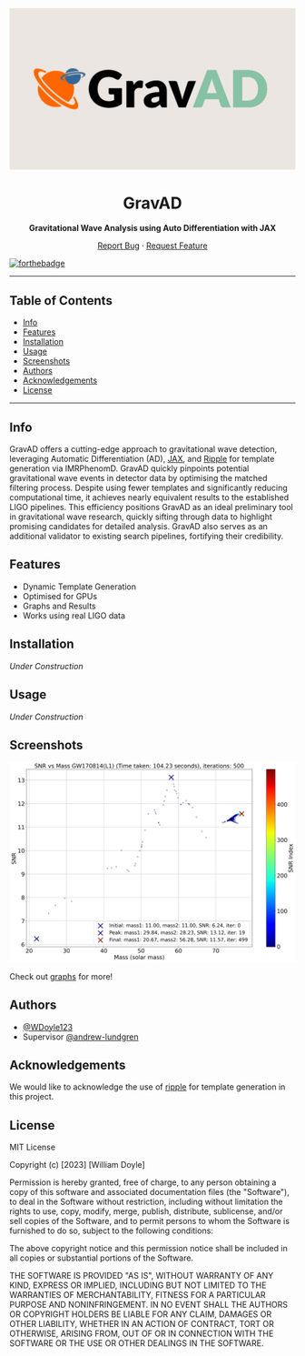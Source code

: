 <p align="center">
  <img src="graphs/banner.png" alt="Logo">
</p>

<h1 align="center">GravAD</h1>
<p align="center">
  <b>Gravitational Wave Analysis using Auto Differentiation with JAX</b>
</p>

<p align="center">
  <a href="https://github.com/WDoyle123/GravAD/issues">Report Bug</a>
  ·
  <a href="https://github.com/WDoyle123/GravAD/issues">Request Feature</a>
</p>

  [![forthebadge](https://forthebadge.com/images/badges/made-with-python.svg)](https://forthebadge.com)

---

## Table of Contents

- [Info](#info)
- [Features](#features)
- [Installation](#installation)
- [Usage](#usage)
- [Screenshots](#screenshots)
- [Authors](#authors)
- [Acknowledgements](#acknowledgements)
- [License](#license)

---

## Info

GravAD offers a cutting-edge approach to gravitational wave detection, leveraging Automatic Differentiation (AD), [JAX](https://github.com/google/jax), and [Ripple](https://github.com/tedwards2412/ripple) for template generation via IMRPhenomD. GravAD quickly pinpoints potential gravitational wave events in detector data by optimising the matched filtering process. Despite using fewer templates and significantly reducing computational time, it achieves nearly equivalent results to the established LIGO pipelines. This efficiency positions GravAD as an ideal preliminary tool in gravitational wave research, quickly sifting through data to highlight promising candidates for detailed analysis. GravAD also serves as an additional validator to existing search pipelines, fortifying their credibility.

## Features

- Dynamic Template Generation
- Optimised for GPUs
- Graphs and Results
- Works using real LIGO data

## Installation

*Under Construction*

## Usage

*Under Construction*

## Screenshots

![App Screenshot](graphs/SNR_vs_Combined_Mass_for_GW170814_L1_T_1.00_AR_0.990_MI_500_5.5_1.5_SEED1.png)

Check out [graphs](./graphs) for more!

## Authors

- [@WDoyle123](https://github.com/WDoyle123)
- Supervisor [@andrew-lundgren](https://github.com/andrew-lundgren)

## Acknowledgements

We would like to acknowledge the use of [ripple](https://github.com/tedwards2412/ripple) for template generation in this project.

## License

MIT License

Copyright (c) [2023] [William Doyle]

Permission is hereby granted, free of charge, to any person obtaining a copy
of this software and associated documentation files (the "Software"), to deal
in the Software without restriction, including without limitation the rights
to use, copy, modify, merge, publish, distribute, sublicense, and/or sell
copies of the Software, and to permit persons to whom the Software is
furnished to do so, subject to the following conditions:

The above copyright notice and this permission notice shall be included in all
copies or substantial portions of the Software.

THE SOFTWARE IS PROVIDED "AS IS", WITHOUT WARRANTY OF ANY KIND, EXPRESS OR
IMPLIED, INCLUDING BUT NOT LIMITED TO THE WARRANTIES OF MERCHANTABILITY,
FITNESS FOR A PARTICULAR PURPOSE AND NONINFRINGEMENT. IN NO EVENT SHALL THE
AUTHORS OR COPYRIGHT HOLDERS BE LIABLE FOR ANY CLAIM, DAMAGES OR OTHER
LIABILITY, WHETHER IN AN ACTION OF CONTRACT, TORT OR OTHERWISE, ARISING FROM,
OUT OF OR IN CONNECTION WITH THE SOFTWARE OR THE USE OR OTHER DEALINGS IN THE
SOFTWARE.
